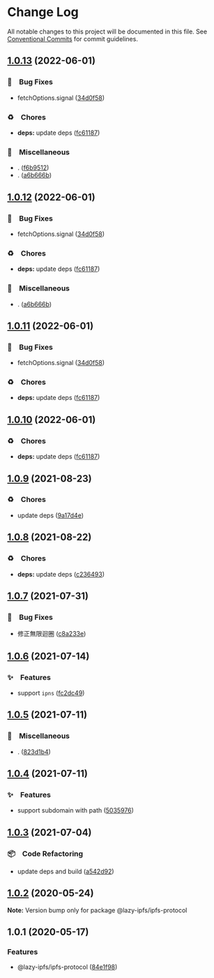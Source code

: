 # Change Log

All notable changes to this project will be documented in this file.
See [Conventional Commits](https://conventionalcommits.org) for commit guidelines.

## [1.0.13](https://github.com/bluelovers/ws-ipfs/compare/@lazy-ipfs/ipfs-protocol@1.0.9...@lazy-ipfs/ipfs-protocol@1.0.13) (2022-06-01)


### 🐛　Bug Fixes

* fetchOptions.signal ([34d0f58](https://github.com/bluelovers/ws-ipfs/commit/34d0f582b2aede84c8c3368f120fba53dd44377d))


### ♻️　Chores

* **deps:** update deps ([fc61187](https://github.com/bluelovers/ws-ipfs/commit/fc61187b003a17693ce8ba63ec8d80a5981dd9ce))


### 🔖　Miscellaneous

* . ([f6b9512](https://github.com/bluelovers/ws-ipfs/commit/f6b9512e45c5903bd3768c60b5e317d4f1f18dce))
* . ([a6b666b](https://github.com/bluelovers/ws-ipfs/commit/a6b666b2408b5e3416c8e3456b19af74ec9b8caa))





## [1.0.12](https://github.com/bluelovers/ws-ipfs/compare/@lazy-ipfs/ipfs-protocol@1.0.9...@lazy-ipfs/ipfs-protocol@1.0.12) (2022-06-01)


### 🐛　Bug Fixes

* fetchOptions.signal ([34d0f58](https://github.com/bluelovers/ws-ipfs/commit/34d0f582b2aede84c8c3368f120fba53dd44377d))


### ♻️　Chores

* **deps:** update deps ([fc61187](https://github.com/bluelovers/ws-ipfs/commit/fc61187b003a17693ce8ba63ec8d80a5981dd9ce))


### 🔖　Miscellaneous

* . ([a6b666b](https://github.com/bluelovers/ws-ipfs/commit/a6b666b2408b5e3416c8e3456b19af74ec9b8caa))





## [1.0.11](https://github.com/bluelovers/ws-ipfs/compare/@lazy-ipfs/ipfs-protocol@1.0.9...@lazy-ipfs/ipfs-protocol@1.0.11) (2022-06-01)


### 🐛　Bug Fixes

* fetchOptions.signal ([34d0f58](https://github.com/bluelovers/ws-ipfs/commit/34d0f582b2aede84c8c3368f120fba53dd44377d))


### ♻️　Chores

* **deps:** update deps ([fc61187](https://github.com/bluelovers/ws-ipfs/commit/fc61187b003a17693ce8ba63ec8d80a5981dd9ce))





## [1.0.10](https://github.com/bluelovers/ws-ipfs/compare/@lazy-ipfs/ipfs-protocol@1.0.9...@lazy-ipfs/ipfs-protocol@1.0.10) (2022-06-01)


### ♻️　Chores

* **deps:** update deps ([fc61187](https://github.com/bluelovers/ws-ipfs/commit/fc61187b003a17693ce8ba63ec8d80a5981dd9ce))





## [1.0.9](https://github.com/bluelovers/ws-ipfs/compare/@lazy-ipfs/ipfs-protocol@1.0.8...@lazy-ipfs/ipfs-protocol@1.0.9) (2021-08-23)


### ♻️　Chores

* update deps ([9a17d4e](https://github.com/bluelovers/ws-ipfs/commit/9a17d4e55367a4fb17b4c1f65ed896ffbd593049))





## [1.0.8](https://github.com/bluelovers/ws-ipfs/compare/@lazy-ipfs/ipfs-protocol@1.0.7...@lazy-ipfs/ipfs-protocol@1.0.8) (2021-08-22)


### ♻️　Chores

* **deps:** update deps ([c236493](https://github.com/bluelovers/ws-ipfs/commit/c236493e8eb6014e3c2265492262cce1ac9c400c))





## [1.0.7](https://github.com/bluelovers/ws-ipfs/compare/@lazy-ipfs/ipfs-protocol@1.0.6...@lazy-ipfs/ipfs-protocol@1.0.7) (2021-07-31)


### 🐛　Bug Fixes

* 修正無限迴圈 ([c8a233e](https://github.com/bluelovers/ws-ipfs/commit/c8a233eb0382daed885a71ce638eb06c6e5ac1d0))





## [1.0.6](https://github.com/bluelovers/ws-ipfs/compare/@lazy-ipfs/ipfs-protocol@1.0.5...@lazy-ipfs/ipfs-protocol@1.0.6) (2021-07-14)


### ✨　Features

* support `ipns` ([fc2dc49](https://github.com/bluelovers/ws-ipfs/commit/fc2dc492d2a997dc40b3e913ec6f0ec6a8ff466d))





## [1.0.5](https://github.com/bluelovers/ws-ipfs/compare/@lazy-ipfs/ipfs-protocol@1.0.4...@lazy-ipfs/ipfs-protocol@1.0.5) (2021-07-11)


### 🔖　Miscellaneous

* . ([823d1b4](https://github.com/bluelovers/ws-ipfs/commit/823d1b4add2fb35bc228e738708fad903ea29df1))





## [1.0.4](https://github.com/bluelovers/ws-ipfs/compare/@lazy-ipfs/ipfs-protocol@1.0.3...@lazy-ipfs/ipfs-protocol@1.0.4) (2021-07-11)


### ✨　Features

* support subdomain with path ([5035976](https://github.com/bluelovers/ws-ipfs/commit/50359768e282533776b44226fb3cd0e4851127df))





## [1.0.3](https://github.com/bluelovers/ws-ipfs/compare/@lazy-ipfs/ipfs-protocol@1.0.2...@lazy-ipfs/ipfs-protocol@1.0.3) (2021-07-04)


### 📦　Code Refactoring

* update deps and build ([a542d92](https://github.com/bluelovers/ws-ipfs/commit/a542d92420faef55f6879fedc07d563f21db03a7))





## [1.0.2](https://github.com/bluelovers/ws-ipfs/compare/@lazy-ipfs/ipfs-protocol@1.0.1...@lazy-ipfs/ipfs-protocol@1.0.2) (2020-05-24)

**Note:** Version bump only for package @lazy-ipfs/ipfs-protocol





## 1.0.1 (2020-05-17)


### Features

* @lazy-ipfs/ipfs-protocol ([84e1f98](https://github.com/bluelovers/ws-ipfs/commit/84e1f985b25d281b84528e15bc13c9f2e92989dd))
